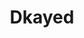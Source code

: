 ---
layout: author
title: "Dkayed"
categories: authors
role: Dkayed
image: https://i.imgur.com/AZaNe2i.png
comments: true
twitch: twitch.tv/selectmaple
about: "Played TCG for a couple of years, competitive DL player and Canadian"
accomplishments: "Couple tops in tournaments, , #1 North America KC Cup February"
---